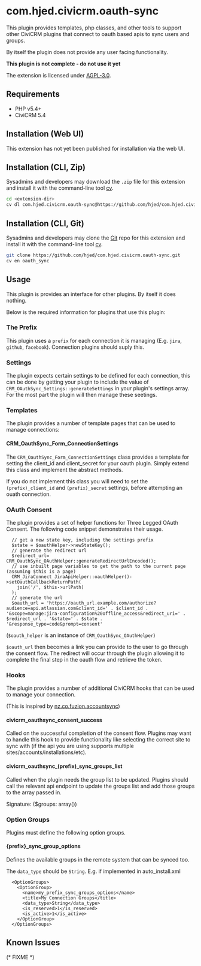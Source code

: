 # com.hjed.civicrm.oauth-sync

This plugin provides templates, php classes, and other tools to support other
CiviCRM plugins that connect to oauth based apis to sync users and groups.

By itself the plugin does not provide any user facing functionality.

**This plugin is not complete - do not use it yet**

The extension is licensed under [AGPL-3.0](LICENSE.txt).

## Requirements

* PHP v5.4+
* CiviCRM 5.4

## Installation (Web UI)

This extension has not yet been published for installation via the web UI.

## Installation (CLI, Zip)

Sysadmins and developers may download the `.zip` file for this extension and
install it with the command-line tool [cv](https://github.com/civicrm/cv).

```bash
cd <extension-dir>
cv dl com.hjed.civicrm.oauth-sync@https://github.com/hjed/com.hjed.civicrm.oauth-sync/archive/master.zip
```

## Installation (CLI, Git)

Sysadmins and developers may clone the [Git](https://en.wikipedia.org/wiki/Git) repo for this extension and
install it with the command-line tool [cv](https://github.com/civicrm/cv).

```bash
git clone https://github.com/hjed/com.hjed.civicrm.oauth-sync.git
cv en oauth_sync
```

## Usage

This plugin is provides an interface for other plugins. By itself it does nothing.

Below is the required information for plugins that use this plugin:

### The Prefix

This plugin uses a `prefix` for each connection it is managing (E.g. `jira`, `github`, `facebook`). Connection plugins 
should suply this.

### Settings

The plugin expects certain settings to be defined for each connection, this can be done by getting your plugin to include 
the value of `CRM_OAuthSync_Settings::generateSettings` in your plugin's settings array. For the most part the plugin will then manage these seetings.

### Templates

The plugin provides a number of template pages that can be used to manage connections:

#### CRM_OauthSync_Form_ConnectionSettings

The `CRM_OauthSync_Form_ConnectionSettings` class provides a template for setting the client_id and client_secret for your oauth plugin.
Simply extend this class and implement the abstract methods.

If you do not implement this class you will need to set the `(prefix)_client_id` and `(prefix)_secret` settings, before 
attempting an ouath connection.

### OAuth Consent

The plugin provides a set of helper functions for Three Legged OAuth Consent. The following code snippet demonstrates their usage. 

      // get a new state key, including the settings prefix
      $state = $oauthHelper->newStateKey();
      // generate the redirect url
      $redirect_url= CRM_OauthSync_OAuthHelper::generateRedirectUrlEncoded();
      // use inbuilt page variables to get the path to the current page (assuming $this is a page)
      CRM_JiraConnect_JiraApiHelper::oauthHelper()->setOauthCallbackReturnPath(
        join('/', $this->urlPath)
      );
      // generate the url
      $oauth_url = 'https://oauth_url.example.com/authorize?audience=api.atlassian.com&client_id=' . $client_id . '&scope=manage:jira-configuration%20offline_access&redirect_uri=' . $redirect_url . '&state=' . $state . '&response_type=code&prompt=consent'
(`$oauth_helper` is an instance of `CRM_OauthSync_OAuthHelper`)

`$oauth_url` then becomes a link you can provide to the user to go through the consent flow. The redirect will occur through 
the plugin allowing it to complete the final step in the oauth flow and retrieve the token.

### Hooks
The plugin provides a number of additional CiviCRM hooks that can be used to manage your connection. 

(This is inspired by [nz.co.fuzion.accountsync](https://github.com/eileenmcnaughton/nz.co.fuzion.accountsync/))
#### civicrm_oauthsync_consent_success

Called on the successful completion of the consent flow. Plugins may want to handle this hook to provide functionality
like selecting the correct site to sync with (if the api you are using supports multiple sites/accounts/installations/etc).

#### civicrm_oauthsync_(prefix)_sync_groups_list

Called when the plugin needs the group list to be updated. Plugins should call the relevant api endpoint to update the groups
list and add those groups to the array passed in.

Signature: ($groups: array())


### Option Groups

Plugins must define the following option groups. 

#### {prefix}_sync_group_options

Defines the available groups in the remote system that can be synced too.

The `data_type` should be `String`. E.g. if implemented in auto_install.xml

      <OptionGroups>
        <OptionGroup>
          <name>my_prefix_sync_groups_options</name>
          <title>My Connection Groups</title>
          <data_type>String</data_type>
          <is_reserved>1</is_reserved>
          <is_active>1</is_active>
        </OptionGroup>
      </OptionGroups>
      




## Known Issues

(* FIXME *)
